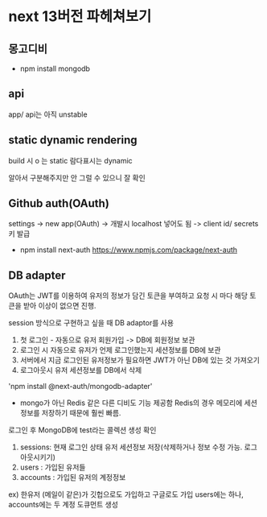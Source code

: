 # next 13버전 파헤쳐보기

## 몽고디비

- npm install mongodb

## api

app/ api는 아직 unstable

## static dynamic rendering

build 시 o 는 static
람다표시는 dynamic

알아서 구분해주지만
안 그럴 수 있으니 잘 확인

## Github auth(OAuth)

settings -> new app(OAuth) -> 개발시 localhost 넣어도 됨
-> client id/ secrets 키 발급

- npm install next-auth
  https://www.npmjs.com/package/next-auth

## DB adapter

OAuth는 JWT를 이용하여 유저의 정보가 담긴 토큰을 부여하고
요청 시 마다 해당 토큰을 받아 이상이 없으면 진행.

session 방식으로 구현하고 싶을 때 DB adaptor를 사용

1. 첫 로그인 - 자동으로 유저 회원가입 -> DB에 회원정보 보관
2. 로그인 시 자동으로 유저가 언제 로그인했는지 세션정보를 DB에 보관
3. 서버에서 지금 로그인된 유저정보가 필요하면 JWT가 아닌 DB에 있는 것 가져오기
4. 로그아웃시 유저 세션정보를 DB에서 삭제

'npm install @next-auth/mongodb-adapter'

- mongo가 아닌 Redis 같은 다른 디비도 기능 제공함
  Redis의 경우 메모리에 세션정보를 저장하기 때문에 훨씬 빠름.

로그인 후 MongoDB에 test라는 콜렉션 생성 확인

1. sessions: 현재 로그인 상태 유저 세션정보 저장(삭제하거나 정보 수정 가능. 로그아웃시키기)
2. users : 가입된 유저들
3. accounts : 가입된 유저의 계정정보

ex) 한유저 (메일이 같은)가 깃헙으로도 가입하고 구글로도 가입
users에는 하나, accounts에는 두 계정 도큐먼트 생성
